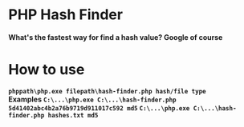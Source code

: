 PHP Hash Finder
===========

<h4>What's the fastest way for find a hash value? Google of course</h4>

How to use
===========
<h4><code>phppath\php.exe filepath\hash-finder.php hash/file type</code>
<br/>
Examples
<code>C:\...\php.exe C:\...\hash-finder.php 5d41402abc4b2a76b9719d911017c592 md5</code>
<code>C:\...\php.exe C:\...\hash-finder.php hashes.txt md5</code>
</h4>

